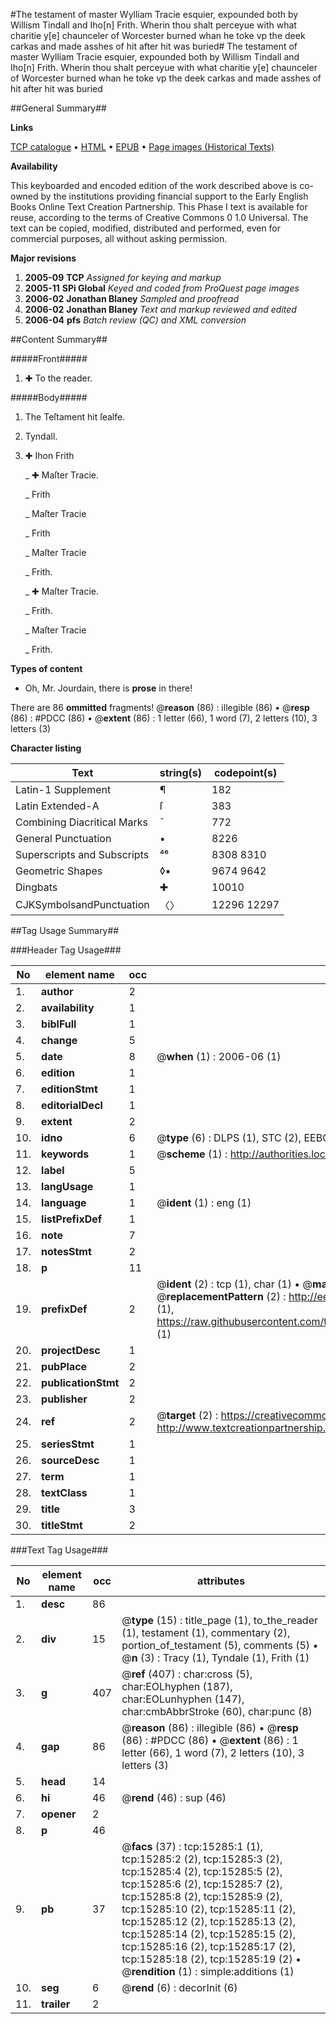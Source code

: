 #The testament of master Wylliam Tracie esquier, expounded both by Willism Tindall and Iho[n] Frith. Wherin thou shalt perceyue with what charitie y[e] chaunceler of Worcester burned whan he toke vp the deek carkas and made asshes of hit after hit was buried#
The testament of master Wylliam Tracie esquier, expounded both by Willism Tindall and Iho[n] Frith. Wherin thou shalt perceyue with what charitie y[e] chaunceler of Worcester burned whan he toke vp the deek carkas and made asshes of hit after hit was buried

##General Summary##

**Links**

[TCP catalogue](http://www.ota.ox.ac.uk/tcp/)  • 
[HTML](http://tei.it.ox.ac.uk/tcp/Texts-HTML/free/A13/A13862.html)  • 
[EPUB](http://tei.it.ox.ac.uk/tcp/Texts-EPUB/free/A13/A13862.epub) • 
[Page images (Historical Texts)](https://data.historicaltexts.jisc.ac.uk/view?pubId=eebo-99850101e&pageId=eebo-99850101e-15285-1)

**Availability**

This keyboarded and encoded edition of the
	       work described above is co-owned by the institutions
	       providing financial support to the Early English Books
	       Online Text Creation Partnership. This Phase I text is
	       available for reuse, according to the terms of Creative
	       Commons 0 1.0 Universal. The text can be copied,
	       modified, distributed and performed, even for
	       commercial purposes, all without asking permission.

**Major revisions**

1. __2005-09__ __TCP__ *Assigned for keying and markup*
1. __2005-11__ __SPi Global__ *Keyed and coded from ProQuest page images*
1. __2006-02__ __Jonathan Blaney__ *Sampled and proofread*
1. __2006-02__ __Jonathan Blaney__ *Text and markup reviewed and edited*
1. __2006-04__ __pfs__ *Batch review (QC) and XML conversion*

##Content Summary##

#####Front#####

1. ✚ To the reader.

#####Body#####

1. The Teſtament hit ſealfe.

1. Tyndall.

1. ✚ Ihon Frith

    _ ✚ Maſter Tracie.

    _ Frith

    _ Maſter Tracie

    _ Frith

    _ Maſter Tracie

    _ Frith.

    _ ✚ Maſter Tracie.

    _ Frith.

    _ Maſter Tracie

    _ Frith.

**Types of content**

  * Oh, Mr. Jourdain, there is **prose** in there!

There are 86 **ommitted** fragments! 
 @__reason__ (86) : illegible (86)  •  @__resp__ (86) : #PDCC (86)  •  @__extent__ (86) : 1 letter (66), 1 word (7), 2 letters (10), 3 letters (3)

**Character listing**


|Text|string(s)|codepoint(s)|
|---|---|---|
|Latin-1 Supplement|¶|182|
|Latin Extended-A|ſ|383|
|Combining             Diacritical Marks|̄|772|
|General Punctuation|•|8226|
|Superscripts             and Subscripts|⁴⁶|8308 8310|
|Geometric Shapes|◊▪|9674 9642|
|Dingbats|✚|10010|
|CJKSymbolsandPunctuation|〈〉|12296 12297|

##Tag Usage Summary##

###Header Tag Usage###

|No|element name|occ|attributes|
|---|---|---|---|
|1.|__author__|2||
|2.|__availability__|1||
|3.|__biblFull__|1||
|4.|__change__|5||
|5.|__date__|8| @__when__ (1) : 2006-06 (1)|
|6.|__edition__|1||
|7.|__editionStmt__|1||
|8.|__editorialDecl__|1||
|9.|__extent__|2||
|10.|__idno__|6| @__type__ (6) : DLPS (1), STC (2), EEBO-CITATION (1), PROQUEST (1), VID (1)|
|11.|__keywords__|1| @__scheme__ (1) : http://authorities.loc.gov/ (1)|
|12.|__label__|5||
|13.|__langUsage__|1||
|14.|__language__|1| @__ident__ (1) : eng (1)|
|15.|__listPrefixDef__|1||
|16.|__note__|7||
|17.|__notesStmt__|2||
|18.|__p__|11||
|19.|__prefixDef__|2| @__ident__ (2) : tcp (1), char (1)  •  @__matchPattern__ (2) : ([0-9\-]+):([0-9IVX]+) (1), (.+) (1)  •  @__replacementPattern__ (2) : http://eebo.chadwyck.com/downloadtiff?vid=$1&page=$2 (1), https://raw.githubusercontent.com/textcreationpartnership/Texts/master/tcpchars.xml#$1 (1)|
|20.|__projectDesc__|1||
|21.|__pubPlace__|2||
|22.|__publicationStmt__|2||
|23.|__publisher__|2||
|24.|__ref__|2| @__target__ (2) : https://creativecommons.org/publicdomain/zero/1.0/ (1), http://www.textcreationpartnership.org/docs/. (1)|
|25.|__seriesStmt__|1||
|26.|__sourceDesc__|1||
|27.|__term__|1||
|28.|__textClass__|1||
|29.|__title__|3||
|30.|__titleStmt__|2||


###Text Tag Usage###

|No|element name|occ|attributes|
|---|---|---|---|
|1.|__desc__|86||
|2.|__div__|15| @__type__ (15) : title_page (1), to_the_reader (1), testament (1), commentary (2), portion_of_testament (5), comments (5)  •  @__n__ (3) : Tracy (1), Tyndale (1), Frith (1)|
|3.|__g__|407| @__ref__ (407) : char:cross (5), char:EOLhyphen (187), char:EOLunhyphen (147), char:cmbAbbrStroke (60), char:punc (8)|
|4.|__gap__|86| @__reason__ (86) : illegible (86)  •  @__resp__ (86) : #PDCC (86)  •  @__extent__ (86) : 1 letter (66), 1 word (7), 2 letters (10), 3 letters (3)|
|5.|__head__|14||
|6.|__hi__|46| @__rend__ (46) : sup (46)|
|7.|__opener__|2||
|8.|__p__|46||
|9.|__pb__|37| @__facs__ (37) : tcp:15285:1 (1), tcp:15285:2 (2), tcp:15285:3 (2), tcp:15285:4 (2), tcp:15285:5 (2), tcp:15285:6 (2), tcp:15285:7 (2), tcp:15285:8 (2), tcp:15285:9 (2), tcp:15285:10 (2), tcp:15285:11 (2), tcp:15285:12 (2), tcp:15285:13 (2), tcp:15285:14 (2), tcp:15285:15 (2), tcp:15285:16 (2), tcp:15285:17 (2), tcp:15285:18 (2), tcp:15285:19 (2)  •  @__rendition__ (1) : simple:additions (1)|
|10.|__seg__|6| @__rend__ (6) : decorInit (6)|
|11.|__trailer__|2||
